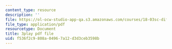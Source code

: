 ```yaml
---
content_type: resource
description: ''
file: https://ol-ocw-studio-app-qa.s3.amazonaws.com/courses/18-03sc-differential-equations-fall-2011/f536f2c9808a04967a12d3d3ceb3598b_tVzaX9u6YAE.pdf
file_type: application/pdf
resourcetype: Document
title: 3play pdf file
uid: f536f2c9-808a-0496-7a12-d3d3ceb3598b
---
```

